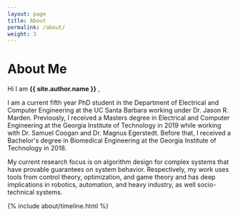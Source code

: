 ```yaml
---
layout: page
title: About
permalink: /about/
weight: 3
---
```


# **About Me**

Hi I am **{{ site.author.name }}** ,<br>

I am a current fifth year PhD student in the Department of Electrical and Computer Engineering at the UC Santa Barbara working under Dr. Jason R. Marden. Previously, I received a Masters degree in Electrical and Computer Engineering at the Georgia Institute of Technology in 2019 while working with Dr. Samuel Coogan and Dr. Magnus Egerstedt. Before that, I received a Bachelor's degree in Biomedical Engineering at the Georgia Institute of Technology in 2018. 

My current research focus is on algorithm design for complex systems that have provable guarantees on system behavior. Respectively, my work uses tools from control theory, optimization, and game theory and has deep implications in robotics, automation, and heavy industry, as well socio-technical systems.

<div class="row">
{% include about/timeline.html %}
</div>